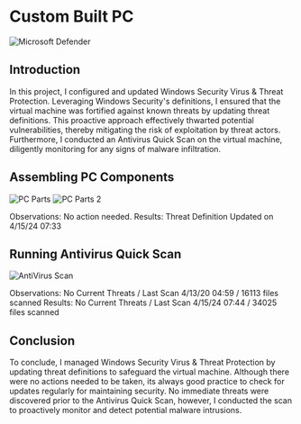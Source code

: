 # Custom Built PC

![Microsoft Defender](https://github.com/portfolioAustinT/Configuring-and-Updating-Microsoft-Defender/assets/147944956/74f33728-b83a-4231-87ae-ff06af72fa82)


## Introduction

In this project, I configured and updated Windows Security Virus & Threat Protection. Leveraging Windows Security's definitions, I ensured that the virtual machine was fortified against known threats by updating threat definitions. This proactive approach effectively thwarted potential vulnerabilities, thereby mitigating the risk of exploitation by threat actors. Furthermore, I conducted an Antivirus Quick Scan on the virtual machine, diligently monitoring for any signs of malware infiltration.

## Assembling PC Components

![PC Parts](https://github.com/portfolioAustinT/CustomBuiltPC/assets/147944956/6ed4abe0-c5e4-4ce7-82c3-7ef75feda66b)
![PC Parts 2](https://github.com/portfolioAustinT/CustomBuiltPC/assets/147944956/bbd6a20b-0558-4d23-a8aa-dce191a6627f)



Observations: No action needed. 
Results: Threat Definition Updated on 4/15/24 07:33

## Running Antivirus Quick Scan

![AntiVirus Scan](https://github.com/portfolioAustinT/Configuring-and-Updating-Microsoft-Defender/assets/147944956/6085ea85-a1a0-4af0-a7a5-2bfae2d270e8)

Observations: No Current Threats / Last Scan 4/13/20 04:59 / 16113 files scanned
Results: No Current Threats / Last Scan 4/15/24 07:44 / 34025 files scanned

## Conclusion

To conclude, I managed Windows Security Virus & Threat Protection by updating threat definitions to safeguard the virtual machine. Although there were no actions needed to be taken, its always good practice to check for updates regularly for maintaining security. No immediate threats were discovered prior to the Antivirus Quick Scan, however, I conducted the scan to proactively monitor and detect potential malware intrusions. 

